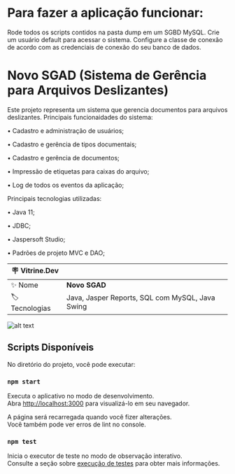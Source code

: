 


# Para fazer a aplicação funcionar:

Rode todos os scripts contidos na pasta dump em um SGBD MySQL. Crie um usuário default para acessar o sistema. Configure a classe de conexão de acordo com as credenciais
de conexão do seu banco de dados.

# Novo SGAD (Sistema de Gerência para Arquivos Deslizantes)

Este projeto representa um sistema que gerencia documentos para arquivos deslizantes. Principais funcionaidades do sistema:

• Cadastro e administração de usuários;

• Cadastro e gerência de tipos documentais;

• Cadastro e gerência de documentos;

• Impressão de etiquetas para caixas do arquivo;

• Log de todos os eventos da aplicação;

Principais tecnologias utilizadas:

• Java 11;

• JDBC;

• Jaspersoft Studio;

• Padrões de projeto MVC e DAO;

| :placard: Vitrine.Dev |     |
| -------------  | --- |
| :sparkles: Nome        | **Novo SGAD**
| :label: Tecnologias | Java, Jasper Reports, SQL com MySQL, Java Swing

<!-- Inserir imagem com a #vitrinedev ao final do link -->
![alt text](https://github.com/alissonjaques/imagens_aplicacoes/arquivo-deslizante/principal.png#vitrinedev)

## Scripts Disponíveis

No diretório do projeto, você pode executar:

### `npm start`

Executa o aplicativo no modo de desenvolvimento.\
Abra [http://localhost:3000](http://localhost:3000) para visualizá-lo em seu navegador.

A página será recarregada quando você fizer alterações.\
Você também pode ver erros de lint no console.

### `npm test`

Inicia o executor de teste no modo de observação interativo.\
Consulte a seção sobre [execução de testes](https://facebook.github.io/create-react-app/docs/running-tests) para obter mais informações.

